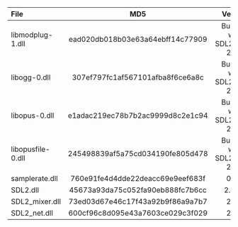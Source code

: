 | File              |               MD5                |            Version            |
|:------------------|:--------------------------------:|:-----------------------------:|
| libmodplug-1.dll  | ead020db018b03e63a64ebff14c77909 | Bundled with SDL2_mixer 2.6.1 |
| libogg-0.dll      | 307ef797fc1af567101afba8f6ce6a8c | Bundled with SDL2_mixer 2.6.1 |
| libopus-0.dll     | e1adac219ec78b7b2ac9999d8c2e1c94 | Bundled with SDL2_mixer 2.6.1 |
| libopusfile-0.dll | 245498839af5a75cd034190fe805d478 | Bundled with SDL2_mixer 2.6.1 |
| samplerate.dll    | 760e91fe4d4dde22deacc69e9eef683f |             0.2.2             |
| SDL2.dll          | 45673a93da75c052fa90eb888fc7b6cc |            2.26.0             |
| SDL2_mixer.dll    | 73ed03d67e46c17f43a92b9f86a9a7b7 |             2.6.1             |
| SDL2_net.dll      | 600cf96c8d095e43a7603ce029c3f029 |             2.2.0             |

